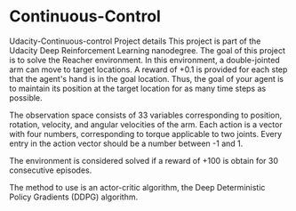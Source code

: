# Continuous-Control
Udacity-Continuous-control
Project details
This project is part of the Udacity Deep Reinforcement Learning nanodegree. The goal of this project is to solve the Reacher environment. In this environment, a double-jointed arm can move to target locations. A reward of +0.1 is provided for each step that the agent's hand is in the goal location. Thus, the goal of your agent is to maintain its position at the target location for as many time steps as possible.

The observation space consists of 33 variables corresponding to position, rotation, velocity, and angular velocities of the arm. Each action is a vector with four numbers, corresponding to torque applicable to two joints. Every entry in the action vector should be a number between -1 and 1.

The environment is considered solved if a reward of +100 is obtain for 30 consecutive episodes.

The method to use is an actor-critic algorithm, the Deep Deterministic Policy Gradients (DDPG) algorithm.

